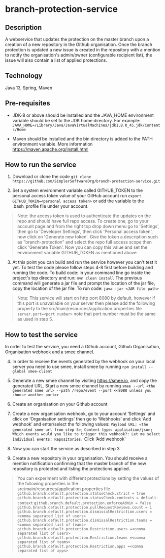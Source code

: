 # branch-protection-service

## Description
A webservice that updates the protection on the master branch upon a creation of a new repository in the Github organisation. Once the branch protection is updated a new issue is created in the repository with a mention to notify the organisation's admin/owner (configurable recipient list), the issue will also contain a list of applied protections.

## Technology
Java 13, Spring, Maven

## Pre-requisites 
- JDK-8 or above should be installed and the JAVA_HOME environment variable should be set to the JDK home directory. For example: 
`JAVA_HOME=/Library/Java/JavaVirtualMachines/jdk1.8.0_45.jdk/Contents/Home`

- Maven should be installed and the bin directory is added to the PATH environment variable. More information https://maven.apache.org/install.html

## How to run the service
1. Download or clone the code
`git clone https://github.com/SimplerSoftwareOrg/branch-protection-service.git`

2. Set a system environment variable called GITHUB_TOKEN to the personal access token value of your GitHub account
run `export GITHUB_TOKEN=<personal access token>` or add the variable to the .bash_profile file under your account.
> Note: the access token is used to authenticate the updates on the repo and should have full repo access. 
To create one, go to your account page and from the right top drop down menu go to 'Settings', then go to 'Developer Settings', then click 'Personal access token', now click on 'Generate new token'. Give the token a description such as "branch-protection" and select the repo full access scope then click 'Generate Token'. Now you can copy this value and set the environment variable GITHUB_TOKEN as mentioned above.

3. At this point you can build and run the service however you can't test it yet. To test the code please follow steps 4-8 first before building and running the code.
To build code: in your command line go inside the project's top directory and run:
`mvn clean install`
The previous command will generate a jar file and prompt the location of the jar file, copy the location of the jar file.
To run code: 
`java -jar <JAR file path>`
> Note: This service will start on http port 8080 by default, however if this port is unavailable on your server then please add the following property to the src/main/resources/application.properties file
`server.port=<port number>` note that port number must be the same as used in step 5.

## How to test the service
In order to test the service, you need a Github account, Github Organisation, Organisation webhook and a smee channel. 

4. In order to receive the events generated by the webhook on your local server you need to use smee, install smee by running 
`npm install --global smee-client`

5. Generate a new smee channel by visiting https://smee.io, and copy the generated URL. Start a new smee channel by running
`smee --url <the generated smee url> --path /repo/event --port <<8080 unless you choose another port>>`

6. Create an organisation on your Github account

7. Create a new organisation webhook, go to your account ‘Settings’ and click on ‘Organisation settings’ then go to ‘Webhooks’ and click ‘Add webhook’ and enter/select the following values:
`Payload URL: <the generated smee url from step 5>;`
`Content type: application/json;`
`Which events would you like to trigger this webhook?: Let me select individual events: Repositories;`
Click ‘Add webhook’

8. Now you can start the service as described in step 3

9. Create a new repository in your organisation. You should receive a mention notification confirming that the master branch of the new repository is protected and listing the protections applied.

> You can experiment with different protections by setting the values of the following properties in the src/main/resources/application.properties file
`github.branch.default.protection.statusCheck.strict = true`
`github.branch.default.protection.statusCheck.contexts = default-context`
`github.branch.default.protection.enforceAdmin = false`
`github.branch.default.protection.pullRequestReviews.count = 1`
`github.branch.default.protection.dismissalRestriction.users =<comma separated list of users>`
`github.branch.default.protection.dismissalRestriction.teams =<comma separated list of teams>`
`github.branch.default.protection.Restriction.users =<comma separated list of users>`
`github.branch.default.protection.Restriction.teams =<comma separated list of teams>`
`github.branch.default.protection.Restriction.apps =<comma separated list of apps>`
